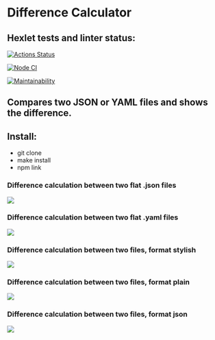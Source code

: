 # Difference Calculator

## Hexlet tests and linter status:
[![Actions Status](https://github.com/BorisChigirev/frontend-project-46/actions/workflows/hexlet-check.yml/badge.svg)](https://github.com/BorisChigirev/frontend-project-46/actions)

[![Node CI](https://github.com/BorisChigirev/frontend-project-46/actions/workflows/nodejs.yml/badge.svg)](https://github.com/BorisChigirev/frontend-project-46/actions/workflows/nodejs.yml)

[![Maintainability](https://api.codeclimate.com/v1/badges/ea6969aca8213e035203/maintainability)](https://codeclimate.com/github/BorisChigirev/frontend-project-46/maintainability)

## Compares two JSON or YAML files and shows the difference.

## Install:
- git clone
- make install
- npm link

### Difference calculation between two flat .json files

<a href="https://asciinema.org/a/vs753lOZXsjtvykKtVs7gW1CW" target="_blank"><img src="https://asciinema.org/a/vs753lOZXsjtvykKtVs7gW1CW.svg" /></a>

### Difference calculation between two flat .yaml files

<a href="https://asciinema.org/a/4K2XdzZIQAbCdANZlWae11pX3" target="_blank"><img src="https://asciinema.org/a/4K2XdzZIQAbCdANZlWae11pX3.svg" /></a>

### Difference calculation between two files, format stylish

<a href="https://asciinema.org/a/vn5inWGdTOjPLDsUsWgjWcbM9" target="_blank"><img src="https://asciinema.org/a/vn5inWGdTOjPLDsUsWgjWcbM9.svg" /></a>

### Difference calculation between two files, format plain

<a href="https://asciinema.org/a/NsIbZbG48LR54C0tRVMzrztpm" target="_blank"><img src="https://asciinema.org/a/NsIbZbG48LR54C0tRVMzrztpm.svg" /></a>

### Difference calculation between two files, format json

<a href="https://asciinema.org/a/l0J80EJXVT1vXHKLQfGyWO8hf" target="_blank"><img src="https://asciinema.org/a/l0J80EJXVT1vXHKLQfGyWO8hf.svg" /></a>

[def]: https://codeclimate.com/github/BorisChigirev/frontend-project-46/test_coverage